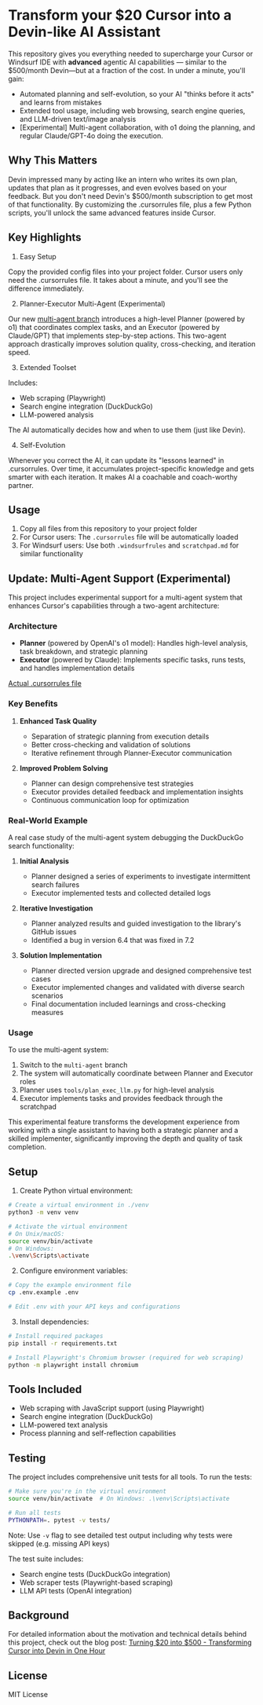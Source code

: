 # Transform your $20 Cursor into a Devin-like AI Assistant

This repository gives you everything needed to supercharge your Cursor or Windsurf IDE with **advanced** agentic AI capabilities — similar to the $500/month Devin—but at a fraction of the cost. In under a minute, you'll gain:

* Automated planning and self-evolution, so your AI "thinks before it acts" and learns from mistakes
* Extended tool usage, including web browsing, search engine queries, and LLM-driven text/image analysis
* [Experimental] Multi-agent collaboration, with o1 doing the planning, and regular Claude/GPT-4o doing the execution.

## Why This Matters

Devin impressed many by acting like an intern who writes its own plan, updates that plan as it progresses, and even evolves based on your feedback. But you don't need Devin's $500/month subscription to get most of that functionality. By customizing the .cursorrules file, plus a few Python scripts, you'll unlock the same advanced features inside Cursor.

## Key Highlights

1.	Easy Setup
   
   Copy the provided config files into your project folder. Cursor users only need the .cursorrules file. It takes about a minute, and you'll see the difference immediately.

2.	Planner-Executor Multi-Agent (Experimental)

   Our new [multi-agent branch](https://github.com/grapeot/devin.cursorrules/tree/multi-agent) introduces a high-level Planner (powered by o1) that coordinates complex tasks, and an Executor (powered by Claude/GPT) that implements step-by-step actions. This two-agent approach drastically improves solution quality, cross-checking, and iteration speed.

3.	Extended Toolset

   Includes:
   
   * Web scraping (Playwright)
   * Search engine integration (DuckDuckGo)
   * LLM-powered analysis

   The AI automatically decides how and when to use them (just like Devin).

4.	Self-Evolution

   Whenever you correct the AI, it can update its "lessons learned" in .cursorrules. Over time, it accumulates project-specific knowledge and gets smarter with each iteration. It makes AI a coachable and coach-worthy partner.
	
## Usage

1. Copy all files from this repository to your project folder
2. For Cursor users: The `.cursorrules` file will be automatically loaded
3. For Windsurf users: Use both `.windsurfrules` and `scratchpad.md` for similar functionality

## Update: Multi-Agent Support (Experimental)

This project includes experimental support for a multi-agent system that enhances Cursor's capabilities through a two-agent architecture:

### Architecture

- **Planner** (powered by OpenAI's o1 model): Handles high-level analysis, task breakdown, and strategic planning
- **Executor** (powered by Claude): Implements specific tasks, runs tests, and handles implementation details

[Actual .cursorrules file](https://github.com/grapeot/devin.cursorrules/blob/multi-agent/.cursorrules#L3)

### Key Benefits

1. **Enhanced Task Quality**
   - Separation of strategic planning from execution details
   - Better cross-checking and validation of solutions
   - Iterative refinement through Planner-Executor communication

2. **Improved Problem Solving**
   - Planner can design comprehensive test strategies
   - Executor provides detailed feedback and implementation insights
   - Continuous communication loop for optimization

### Real-World Example

A real case study of the multi-agent system debugging the DuckDuckGo search functionality:

1. **Initial Analysis**
   - Planner designed a series of experiments to investigate intermittent search failures
   - Executor implemented tests and collected detailed logs

2. **Iterative Investigation**
   - Planner analyzed results and guided investigation to the library's GitHub issues
   - Identified a bug in version 6.4 that was fixed in 7.2

3. **Solution Implementation**
   - Planner directed version upgrade and designed comprehensive test cases
   - Executor implemented changes and validated with diverse search scenarios
   - Final documentation included learnings and cross-checking measures

### Usage

To use the multi-agent system:

1. Switch to the `multi-agent` branch
2. The system will automatically coordinate between Planner and Executor roles
3. Planner uses `tools/plan_exec_llm.py` for high-level analysis
4. Executor implements tasks and provides feedback through the scratchpad

This experimental feature transforms the development experience from working with a single assistant to having both a strategic planner and a skilled implementer, significantly improving the depth and quality of task completion.

## Setup

1. Create Python virtual environment:
```bash
# Create a virtual environment in ./venv
python3 -m venv venv

# Activate the virtual environment
# On Unix/macOS:
source venv/bin/activate
# On Windows:
.\venv\Scripts\activate
```

2. Configure environment variables:
```bash
# Copy the example environment file
cp .env.example .env

# Edit .env with your API keys and configurations
```

3. Install dependencies:
```bash
# Install required packages
pip install -r requirements.txt

# Install Playwright's Chromium browser (required for web scraping)
python -m playwright install chromium
```

## Tools Included

- Web scraping with JavaScript support (using Playwright)
- Search engine integration (DuckDuckGo)
- LLM-powered text analysis
- Process planning and self-reflection capabilities

## Testing

The project includes comprehensive unit tests for all tools. To run the tests:

```bash
# Make sure you're in the virtual environment
source venv/bin/activate  # On Windows: .\venv\Scripts\activate

# Run all tests
PYTHONPATH=. pytest -v tests/
```

Note: Use `-v` flag to see detailed test output including why tests were skipped (e.g. missing API keys)

The test suite includes:
- Search engine tests (DuckDuckGo integration)
- Web scraper tests (Playwright-based scraping)
- LLM API tests (OpenAI integration)

## Background

For detailed information about the motivation and technical details behind this project, check out the blog post: [Turning $20 into $500 - Transforming Cursor into Devin in One Hour](https://yage.ai/cursor-to-devin-en.html)

## License

MIT License
